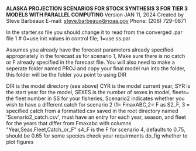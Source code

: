  
<B> ALASKA PROJECTION SCENARIOS FOR STOCK SYNTHESIS 3 FOR TIER 3 MODELS WITH PARALLEL COMPUTING </B>
 Version JAN 11, 2024
 Created by Steve Barbeaux E-mail: steve.barbeaux@noaa.gov  Phone: (206) 729-0871 
 

 In the starter.ss file you should change it to read from the converged .par file 
   1 # 0=use init values in control file; 1=use ss.par
 
 Assumes you already have the forecast parameters already specified appropriately in the forecast.ss for scenario 1, 
 Make sure there is no catch or F already specified in the forecast file.
 You will also need to make a seperate folder named PROJ and copy your final model run into the folder, 
 this folder will be the folder you point to using DIR

 DIR is the model directory (see above)
 CYR is the model current year, SYR is the start year for the model, SEXES is the number of sexes in model, fleets= the fleet number in SS for your fisheries,
 Scenario2 indicates whether you wish to have a different catch for scenario 2 (1= FmaxABC,2= F as S2_F, 3 = specified catch from a 
 formatted csv saved in the root directory named 'Scenario2_catch.csv', must have an entry for each year, season, and fleet for the years 
 that differ from Fmaxabc
 with columns "Year,Seas,Fleet,Catch_or_F"
 s4_F is the F for scenario 4, defaults to 0.75, should be 0.65 for some species check your requirments
 do_fig whether to plot figures
